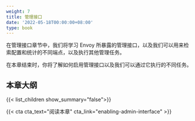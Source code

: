 ```yaml
---
weight: 7
title: 管理接口
date: '2022-05-18T00:00:00+08:00'
type: book
---
```


在管理接口章节中，我们将学习 Envoy 所暴露的管理接口，以及我们可以用来检索配置和统计的不同端点，以及执行其他管理任务。

在本章结束时，你将了解如何启用管理接口以及我们可以通过它执行的不同任务。

## 本章大纲

{{< list_children show_summary="false">}}

{{< cta cta_text="阅读本章" cta_link="enabling-admin-interface" >}}
